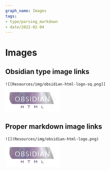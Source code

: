 ```yaml
---
graph_name: Images
tags:
- type/parsing_markdown
- date/2022-02-04
---
```

   
# Images   
## Obsidian type image links    
`![[Resources/img/obsidian-html-logo-sq.png]]`   
![](../../Resources/img/obsidian-html-logo.png)   
   
## Proper markdown image links   
`![](Resources/img/obsidian-html-logo.png)`   
![](../../Resources/img/obsidian-html-logo.png)